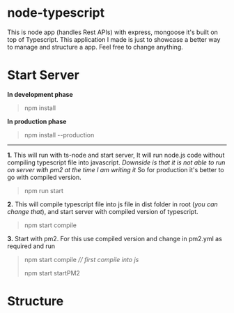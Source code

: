 # node-typescript
This is node app (handles Rest APIs) with express, mongoose it's built on top of Typescript. This application I made is just to showcase a better way to manage and structure a app. Feel free to change anything. 

# Start Server

**In development phase**
> npm install

**In production phase**
>npm install --production
---

**1.** This will run with ts-node and start server, It will run node.js code without compiling typescript file into javascript. *Downside is that it is not able to run on server with pm2 at the time I am writing it* So for production it's better to go with compiled version.  
>npm run start

**2.** This will compile typescript file into js file in dist folder in root (*you can change that*), and start server with compiled version of typescript.
> npm start compile

**3.** Start with pm2. For this use compiled version and change in pm2.yml as required and run
>npm start compile     *// first compile into js*
>
>npm start startPM2

# Structure

